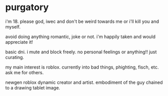# purgatory

i'm 18. please god, iwec and don't be weird towards me or i'll kill you and myself.

avoid doing anything romantic, joke or not. i'm happily taken and would appreciate it!

basic dni. i mute and block freely. no personal feelings or anything!! just curating.

my main interest is roblox. currently into bad things, phighting, fisch, etc. ask me for others.

newgen roblox dynamic creator and artist. embodiment of the guy chained to a drawing tablet image.
